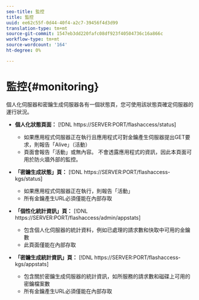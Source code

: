 ```yaml
---
seo-title: 監控
title: 監控
uuid: ee62c55f-0d44-40f4-a2c7-39456f4d3d99
translation-type: tm+mt
source-git-commit: 1547eb3dd220fafc08df923f40504736c16a866c
workflow-type: tm+mt
source-wordcount: '164'
ht-degree: 0%

---
```



# 監控{#monitoring}

個人化伺服器和密鑰生成伺服器各有一個狀態頁，您可使用該狀態頁確定伺服器的運行狀況。

* **個人化狀態頁面：** [!DNL https://SERVER:PORT/flashaccess/status]

   * 如果應用程式伺服器正在執行且應用程式可對金鑰產生伺服器提出GET要求，則報告「Alive」（活動）
   * 頁面會報告「活動」或無內容。 不會透露應用程式的資訊，因此本頁面可用於防火牆外部的監控。

* **「密鑰生成狀態」頁：** [!DNL https://SERVER:PORT/flashaccess-kgs/status]

   * 如果應用程式伺服器正在執行，則報告「活動」
   * 所有金鑰產生URL必須僅能在內部存取

* **「個性化統計資訊」頁：** [!DNL https://SERVER:PORT/flashaccess/admin/appstats]

   * 包含個人化伺服器的統計資料，例如已處理的請求數和快取中可用的金鑰數
   * 此頁面僅能在內部存取

* **「密鑰生成統計資訊」頁：** [!DNL https://SERVER:PORT/flashaccess-kgs/appstats]

   * 包含關於密鑰生成伺服器的統計資訊，如所服務的請求數和磁碟上可用的密鑰檔案數
   * 所有金鑰產生URL必須僅能在內部存取

